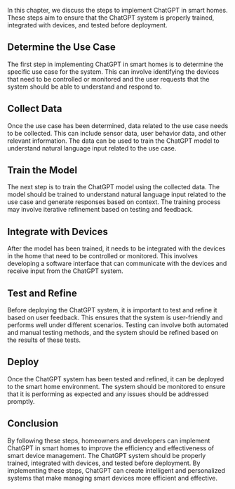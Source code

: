 
In this chapter, we discuss the steps to implement ChatGPT in smart homes. These steps aim to ensure that the ChatGPT system is properly trained, integrated with devices, and tested before deployment.

Determine the Use Case
----------------------

The first step in implementing ChatGPT in smart homes is to determine the specific use case for the system. This can involve identifying the devices that need to be controlled or monitored and the user requests that the system should be able to understand and respond to.

Collect Data
------------

Once the use case has been determined, data related to the use case needs to be collected. This can include sensor data, user behavior data, and other relevant information. The data can be used to train the ChatGPT model to understand natural language input related to the use case.

Train the Model
---------------

The next step is to train the ChatGPT model using the collected data. The model should be trained to understand natural language input related to the use case and generate responses based on context. The training process may involve iterative refinement based on testing and feedback.

Integrate with Devices
----------------------

After the model has been trained, it needs to be integrated with the devices in the home that need to be controlled or monitored. This involves developing a software interface that can communicate with the devices and receive input from the ChatGPT system.

Test and Refine
---------------

Before deploying the ChatGPT system, it is important to test and refine it based on user feedback. This ensures that the system is user-friendly and performs well under different scenarios. Testing can involve both automated and manual testing methods, and the system should be refined based on the results of these tests.

Deploy
------

Once the ChatGPT system has been tested and refined, it can be deployed to the smart home environment. The system should be monitored to ensure that it is performing as expected and any issues should be addressed promptly.

Conclusion
----------

By following these steps, homeowners and developers can implement ChatGPT in smart homes to improve the efficiency and effectiveness of smart device management. The ChatGPT system should be properly trained, integrated with devices, and tested before deployment. By implementing these steps, ChatGPT can create intelligent and personalized systems that make managing smart devices more efficient and effective.
